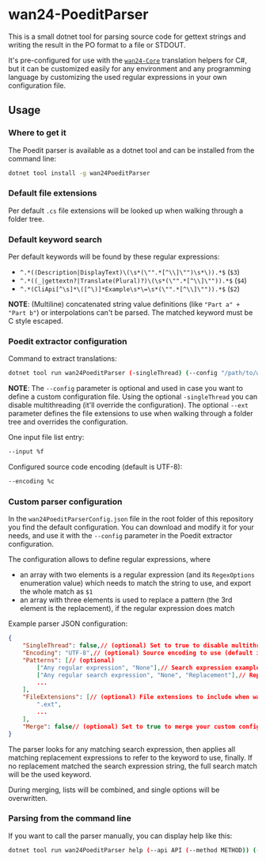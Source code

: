 # wan24-PoeditParser

This is a small dotnet tool for parsing source code for gettext strings and 
writing the result in the PO format to a file or STDOUT.

It's pre-configured for use with the 
[`wan24-Core`](https://github.com/WAN-Solutions/wan24-Core) translation 
helpers for C#, but it can be customized easily for any environment and any 
programming language by customizing the used regular expressions in your own 
configuration file.

## Usage

### Where to get it

The Poedit parser is available as a dotnet tool and can be installed from the 
command line:

```bash
dotnet tool install -g wan24PoeditParser
```

### Default file extensions

Per default `.cs` file extensions will be looked up when walking through a 
folder tree.

### Default keyword search

Per default keywords will be found by these regular expressions:

- `^.*((Description|DisplayText)\(\s*(\"".*[^\\]\"")\s*\)).*$` (`$3`)
- `^.*((_|gettextn?|Translate(Plural)?)\(\s*(\"".*[^\\]\"")).*$` (`$4`)
- `^.*(CliApi[^\s]*\([^\)]*Example\s*\=\s*(\"".*[^\\]\"")).*$` (`$2`)

**NOTE**: (Multiline) concatenated string value definitions (like 
`"Part a" + "Part b"`) or interpolations can't be parsed. The matched keyword 
must be C style escaped.

### Poedit extractor configuration

Command to extract translations:

```bash
dotnet tool run wan24PoeditParser (-singleThread) (--config "/path/to/wan24PoeditParserConfig.json") (--ext ".ext" ...) --output %o %C %F
```

**NOTE**: The `--config` parameter is optional and used in case you want to 
define a custom configuration file. Using the optional `-singleThread` you can 
disable multithreading (it'll override the configuration). The optional 
`--ext` parameter defines the file extensions to use when walking through a 
folder tree and overrides the configuration.

One input file list entry:

```bash
--input %f
```

Configured source code encoding (default is UTF-8):

```bash
--encoding %c
```

### Custom parser configuration

In the `wan24PoeditParserConfig.json` file in the root folder of this 
repository you find the default configuration. You can download and modify it 
for your needs, and use it with the `--config` parameter in the Poedit 
extractor configuration.

The configuration allows to define regular expressions, where

- an array with two elements is a regular expression (and its `RegexOptions` 
enumeration value) which needs to match the string to use, and export the 
whole match as `$1`
- an array with three elements is used to replace a pattern (the 3rd element 
is the replacement), if the regular expression does match

Example parser JSON configuration:

```json
{
	"SingleThread": false,// (optional) Set to true to disable multithreading (may be overridden by -singleThread)
	"Encoding": "UTF-8",// (optional) Source encoding to use (default is UTF-8; may be overridden by --encoding)
	"Patterns": [// (optional)
		["Any regular expression", "None"],// Search expression example
		["Any regular search expression", "None", "Replacement"],// Replacement expression example
		...
	],
	"FileExtensions": [// (optional) File extensions to include when walking through a folder tree (may be overridden by --ext)
		".ext",
		...
	],
	"Merge": false// (optional) Set to true to merge your custom configuration with the default configuration
}
```

The parser looks for any matching search expression, then applies all matching 
replacement expressions to refer to the keyword to use, finally. If no 
replacement matched the search expression string, the full search match will 
be the used keyword.

During merging, lists will be combined, and single options will be overwritten.

### Parsing from the command line

If you want to call the parser manually, you can display help like this:

```bash
dotnet tool run wan24PoeditParser help (--api API (--method METHOD)) (-details)
```
